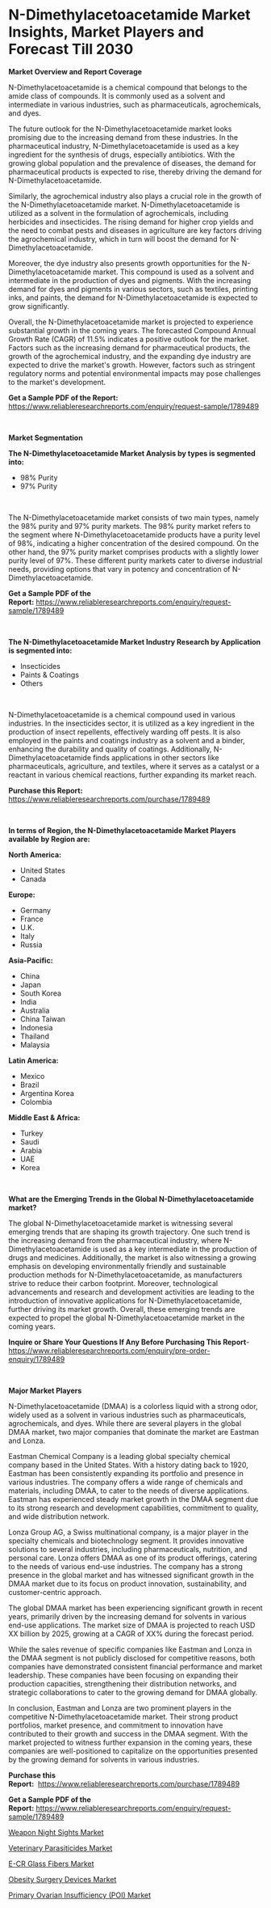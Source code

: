 <p><h1>N-Dimethylacetoacetamide Market Insights, Market Players and Forecast Till 2030</h1></p><p><strong>Market Overview and Report Coverage</strong></p>
<p><p>N-Dimethylacetoacetamide is a chemical compound that belongs to the amide class of compounds. It is commonly used as a solvent and intermediate in various industries, such as pharmaceuticals, agrochemicals, and dyes.</p><p>The future outlook for the N-Dimethylacetoacetamide market looks promising due to the increasing demand from these industries. In the pharmaceutical industry, N-Dimethylacetoacetamide is used as a key ingredient for the synthesis of drugs, especially antibiotics. With the growing global population and the prevalence of diseases, the demand for pharmaceutical products is expected to rise, thereby driving the demand for N-Dimethylacetoacetamide.</p><p>Similarly, the agrochemical industry also plays a crucial role in the growth of the N-Dimethylacetoacetamide market. N-Dimethylacetoacetamide is utilized as a solvent in the formulation of agrochemicals, including herbicides and insecticides. The rising demand for higher crop yields and the need to combat pests and diseases in agriculture are key factors driving the agrochemical industry, which in turn will boost the demand for N-Dimethylacetoacetamide.</p><p>Moreover, the dye industry also presents growth opportunities for the N-Dimethylacetoacetamide market. This compound is used as a solvent and intermediate in the production of dyes and pigments. With the increasing demand for dyes and pigments in various sectors, such as textiles, printing inks, and paints, the demand for N-Dimethylacetoacetamide is expected to grow significantly.</p><p>Overall, the N-Dimethylacetoacetamide market is projected to experience substantial growth in the coming years. The forecasted Compound Annual Growth Rate (CAGR) of 11.5% indicates a positive outlook for the market. Factors such as the increasing demand for pharmaceutical products, the growth of the agrochemical industry, and the expanding dye industry are expected to drive the market's growth. However, factors such as stringent regulatory norms and potential environmental impacts may pose challenges to the market's development.</p></p>
<p><strong>Get a Sample PDF of the Report:</strong> <a href="https://www.reliableresearchreports.com/enquiry/request-sample/1789489">https://www.reliableresearchreports.com/enquiry/request-sample/1789489</a></p>
<p>&nbsp;</p>
<p><strong>Market Segmentation</strong></p>
<p><strong>The N-Dimethylacetoacetamide Market Analysis by types is segmented into:</strong></p>
<p><ul><li>98% Purity</li><li>97% Purity</li></ul></p>
<p>&nbsp;</p>
<p><p>The N-Dimethylacetoacetamide market consists of two main types, namely the 98% purity and 97% purity markets. The 98% purity market refers to the segment where N-Dimethylacetoacetamide products have a purity level of 98%, indicating a higher concentration of the desired compound. On the other hand, the 97% purity market comprises products with a slightly lower purity level of 97%. These different purity markets cater to diverse industrial needs, providing options that vary in potency and concentration of N-Dimethylacetoacetamide.</p></p>
<p><strong>Get a Sample PDF of the Report:</strong>&nbsp;<a href="https://www.reliableresearchreports.com/enquiry/request-sample/1789489">https://www.reliableresearchreports.com/enquiry/request-sample/1789489</a></p>
<p>&nbsp;</p>
<p><strong>The N-Dimethylacetoacetamide Market Industry Research by Application is segmented into:</strong></p>
<p><ul><li>Insecticides</li><li>Paints & Coatings</li><li>Others</li></ul></p>
<p>&nbsp;</p>
<p><p>N-Dimethylacetoacetamide is a chemical compound used in various industries. In the insecticides sector, it is utilized as a key ingredient in the production of insect repellents, effectively warding off pests. It is also employed in the paints and coatings industry as a solvent and a binder, enhancing the durability and quality of coatings. Additionally, N-Dimethylacetoacetamide finds applications in other sectors like pharmaceuticals, agriculture, and textiles, where it serves as a catalyst or a reactant in various chemical reactions, further expanding its market reach.</p></p>
<p><strong>Purchase this Report:</strong>&nbsp; <a href="https://www.reliableresearchreports.com/purchase/1789489">https://www.reliableresearchreports.com/purchase/1789489</a></p>
<p>&nbsp;</p>
<p><strong>In terms of Region, the N-Dimethylacetoacetamide Market Players available by Region are:</strong></p>
<p>
    <p> <strong> North America: </strong>
        <ul>
            <li>United States</li>
            <li>Canada</li>
        </ul>
        </p> 
    <p> <strong> Europe: </strong>
        <ul>
            <li>Germany</li>
            <li>France</li>
            <li>U.K.</li>
            <li>Italy</li>
            <li>Russia</li>
        </ul>
        </p> 
    <p> <strong> Asia-Pacific: </strong>
        <ul>
            <li>China</li>
            <li>Japan</li>
            <li>South Korea</li>
            <li>India</li>
            <li>Australia</li>
            <li>China Taiwan</li>
            <li>Indonesia</li>
            <li>Thailand</li>
            <li>Malaysia</li>
        </ul>
        </p> 
    <p> <strong> Latin America: </strong>
        <ul>
            <li>Mexico</li>
            <li>Brazil</li>
            <li>Argentina Korea</li>
            <li>Colombia</li>
        </ul>
        </p> 
    <p> <strong> Middle East & Africa: </strong>
        <ul>
            <li>Turkey</li>
            <li>Saudi</li>
            <li>Arabia</li>
            <li>UAE</li>
            <li>Korea</li>
        </ul>
    </p>
    </p>
<p>&nbsp;</p>
<p><strong>What are the Emerging Trends in the Global N-Dimethylacetoacetamide market?</strong></p>
<p><p>The global N-Dimethylacetoacetamide market is witnessing several emerging trends that are shaping its growth trajectory. One such trend is the increasing demand from the pharmaceutical industry, where N-Dimethylacetoacetamide is used as a key intermediate in the production of drugs and medicines. Additionally, the market is also witnessing a growing emphasis on developing environmentally friendly and sustainable production methods for N-Dimethylacetoacetamide, as manufacturers strive to reduce their carbon footprint. Moreover, technological advancements and research and development activities are leading to the introduction of innovative applications for N-Dimethylacetoacetamide, further driving its market growth. Overall, these emerging trends are expected to propel the global N-Dimethylacetoacetamide market in the coming years.</p></p>
<p><strong>Inquire or Share Your Questions If Any Before Purchasing This Report</strong>- <a href="https://www.reliableresearchreports.com/enquiry/pre-order-enquiry/1789489">https://www.reliableresearchreports.com/enquiry/pre-order-enquiry/1789489</a></p>
<p>&nbsp;</p>
<p><strong>Major Market Players</strong></p>
<p><p>N-Dimethylacetoacetamide (DMAA) is a colorless liquid with a strong odor, widely used as a solvent in various industries such as pharmaceuticals, agrochemicals, and dyes. While there are several players in the global DMAA market, two major companies that dominate the market are Eastman and Lonza.</p><p>Eastman Chemical Company is a leading global specialty chemical company based in the United States. With a history dating back to 1920, Eastman has been consistently expanding its portfolio and presence in various industries. The company offers a wide range of chemicals and materials, including DMAA, to cater to the needs of diverse applications. Eastman has experienced steady market growth in the DMAA segment due to its strong research and development capabilities, commitment to quality, and wide distribution network.</p><p>Lonza Group AG, a Swiss multinational company, is a major player in the specialty chemicals and biotechnology segment. It provides innovative solutions to several industries, including pharmaceuticals, nutrition, and personal care. Lonza offers DMAA as one of its product offerings, catering to the needs of various end-use industries. The company has a strong presence in the global market and has witnessed significant growth in the DMAA market due to its focus on product innovation, sustainability, and customer-centric approach.</p><p>The global DMAA market has been experiencing significant growth in recent years, primarily driven by the increasing demand for solvents in various end-use applications. The market size of DMAA is projected to reach USD XX billion by 2025, growing at a CAGR of XX% during the forecast period.</p><p>While the sales revenue of specific companies like Eastman and Lonza in the DMAA segment is not publicly disclosed for competitive reasons, both companies have demonstrated consistent financial performance and market leadership. These companies have been focusing on expanding their production capacities, strengthening their distribution networks, and strategic collaborations to cater to the growing demand for DMAA globally.</p><p>In conclusion, Eastman and Lonza are two prominent players in the competitive N-Dimethylacetoacetamide market. Their strong product portfolios, market presence, and commitment to innovation have contributed to their growth and success in the DMAA segment. With the market projected to witness further expansion in the coming years, these companies are well-positioned to capitalize on the opportunities presented by the growing demand for solvents in various industries.</p></p>
<p><strong>Purchase this Report:</strong>&nbsp;&nbsp;<a href="https://www.reliableresearchreports.com/purchase/1789489">https://www.reliableresearchreports.com/purchase/1789489</a></p>
<p></p>
<p><strong>Get a Sample PDF of the Report:</strong>&nbsp;<a href="https://www.reliableresearchreports.com/enquiry/request-sample/1789489">https://www.reliableresearchreports.com/enquiry/request-sample/1789489</a></p>
<p><p><a href="https://www.linkedin.com/pulse/weapon-night-sights-market-size-share-amp-trends-analysis/">Weapon Night Sights Market</a></p><p><a href="https://medium.com/@nelsonhauck/veterinary-parasiticides-market-size-reveals-the-best-marketing-channels-in-global-industry-3ac7b27b9d5c">Veterinary Parasiticides Market</a></p><p><a href="https://www.linkedin.com/pulse/e-cr-glass-fibers-market-insights-players-forecast-till-2030/">E-CR Glass Fibers Market</a></p><p><a href="https://medium.com/@lacyquitzon/obesity-surgery-devices-market-insight-market-trends-growth-forecasted-from-2023-to-2030-175b0405abca">Obesity Surgery Devices Market</a></p><p><a href="https://github.com/AKSHATREPORTPRIME/Market-Research-Report-List-1/blob/main/primary-ovarian-insufficiency-poi-market.md">Primary Ovarian Insufficiency (POI) Market</a></p></p>
